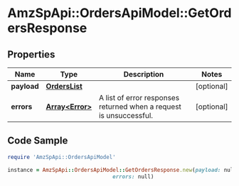 # AmzSpApi::OrdersApiModel::GetOrdersResponse

## Properties

Name | Type | Description | Notes
------------ | ------------- | ------------- | -------------
**payload** | [**OrdersList**](OrdersList.md) |  | [optional] 
**errors** | [**Array&lt;Error&gt;**](Error.md) | A list of error responses returned when a request is unsuccessful. | [optional] 

## Code Sample

```ruby
require 'AmzSpApi::OrdersApiModel'

instance = AmzSpApi::OrdersApiModel::GetOrdersResponse.new(payload: null,
                                 errors: null)
```


